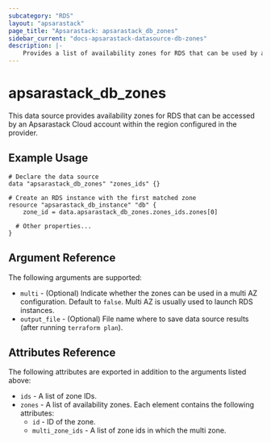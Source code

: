 ```yaml
---
subcategory: "RDS"
layout: "apsarastack"
page_title: "Apsarastack: apsarastack_db_zones"
sidebar_current: "docs-apsarastack-datasource-db-zones"
description: |-
    Provides a list of availability zones for RDS that can be used by an Apsarastack Cloud account.
---
```


# apsarastack\_db\_zones

This data source provides availability zones for RDS that can be accessed by an Apsarastack Cloud account within the region configured in the provider.


## Example Usage

```
# Declare the data source
data "apsarastack_db_zones" "zones_ids" {}

# Create an RDS instance with the first matched zone
resource "apsarastack_db_instance" "db" {
    zone_id = data.apsarastack_db_zones.zones_ids.zones[0]

  # Other properties...
}
```

## Argument Reference

The following arguments are supported:

* `multi` - (Optional) Indicate whether the zones can be used in a multi AZ configuration. Default to `false`. Multi AZ is usually used to launch RDS instances.
* `output_file` - (Optional) File name where to save data source results (after running `terraform plan`).

## Attributes Reference

The following attributes are exported in addition to the arguments listed above:

* `ids` - A list of zone IDs.
* `zones` - A list of availability zones. Each element contains the following attributes:
  * `id` - ID of the zone.
  * `multi_zone_ids` - A list of zone ids in which the multi zone.